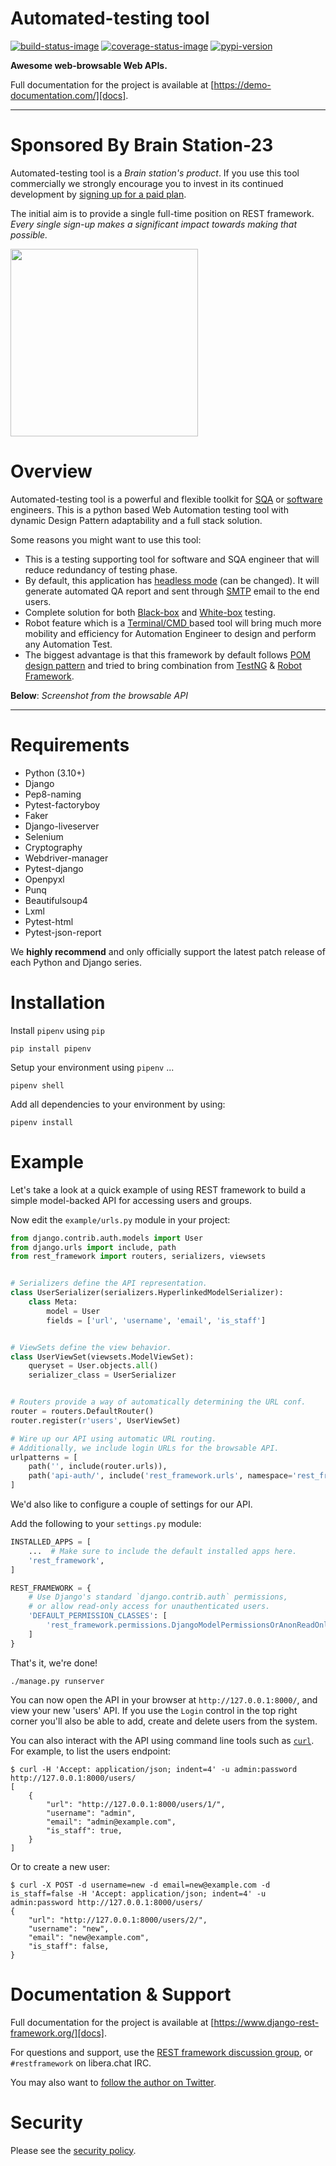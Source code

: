 # Automated-testing tool

[![build-status-image]][build-status]
[![coverage-status-image]][codecov]
[![pypi-version]][pypi]

**Awesome web-browsable Web APIs.**

Full documentation for the project is available at [https://demo-documentation.com/][docs].

---


# Sponsored By Brain Station-23

Automated-testing tool is a *Brain station's product*. If you use
this tool commercially we strongly encourage you to invest in its
continued development by [signing up for a paid plan][funding].

The initial aim is to provide a single full-time position on REST framework.
*Every single sign-up makes a significant impact towards making that possible.*

<a href="https://brainstation-23.com/?bc"><img align="center" width="300" height="300" src="https://media-exp1.licdn.com/dms/image/C510BAQEhBWM1jX08fw/company-logo_200_200/0/1566279758471?e=1671667200&v=beta&t=94o91mt8ai0zvqMRZyhXvv5psTQTVkqMe10NREJ9rQg"></a>

[//]: # ([![][bs-image]][bs-url])


# Overview

Automated-testing tool is a powerful and flexible toolkit for [SQA][sqa] or [software][software] engineers.
This is a python based Web Automation testing tool with
dynamic Design Pattern adaptability and a full stack solution.

Some reasons you might want to use this tool:

* This is a testing supporting tool for software and SQA engineer that will reduce redundancy of testing phase.
* By default, this application has [headless mode][headless-mode] (can be changed). It will generate automated QA report and sent through [SMTP][smtp] email to the end users.
* Complete solution for both [Black-box][black-box] and [White-box][white-box] testing.
* Robot feature which is a [Terminal/CMD ][terminal-cmd]based tool will bring much more mobility and efficiency for Automation Engineer to design and perform any Automation Test.
*  The biggest advantage is that this framework by default follows
   [POM design pattern][pom] and tried to bring combination from [TestNG][test-ng] & [Robot Framework][robot-framework].


[//]: # (There is a live example API for testing purposes, [available here][sandbox].)

**Below**: *Screenshot from the browsable API*

[//]: # (![Screenshot][image])

----

# Requirements

* Python (3.10+)
* Django
* Pep8-naming
* Pytest-factoryboy
* Faker
* Django-liveserver
* Selenium
* Cryptography
* Webdriver-manager
* Pytest-django
* Openpyxl
* Punq
* Beautifulsoup4
* Lxml
* Pytest-html
* Pytest-json-report

We **highly recommend** and only officially support the latest patch release of
each Python and Django series.

# Installation

Install `pipenv` using `pip`

    pip install pipenv


Setup your environment using `pipenv` ...

    pipenv shell

Add all dependencies to your environment by using:

    pipenv install


# Example

Let's take a look at a quick example of using REST framework to build a simple model-backed API for accessing users and groups.



Now edit the `example/urls.py` module in your project:

```python
from django.contrib.auth.models import User
from django.urls import include, path
from rest_framework import routers, serializers, viewsets


# Serializers define the API representation.
class UserSerializer(serializers.HyperlinkedModelSerializer):
    class Meta:
        model = User
        fields = ['url', 'username', 'email', 'is_staff']


# ViewSets define the view behavior.
class UserViewSet(viewsets.ModelViewSet):
    queryset = User.objects.all()
    serializer_class = UserSerializer


# Routers provide a way of automatically determining the URL conf.
router = routers.DefaultRouter()
router.register(r'users', UserViewSet)

# Wire up our API using automatic URL routing.
# Additionally, we include login URLs for the browsable API.
urlpatterns = [
    path('', include(router.urls)),
    path('api-auth/', include('rest_framework.urls', namespace='rest_framework')),
]
```

We'd also like to configure a couple of settings for our API.

Add the following to your `settings.py` module:

```python
INSTALLED_APPS = [
    ...  # Make sure to include the default installed apps here.
    'rest_framework',
]

REST_FRAMEWORK = {
    # Use Django's standard `django.contrib.auth` permissions,
    # or allow read-only access for unauthenticated users.
    'DEFAULT_PERMISSION_CLASSES': [
        'rest_framework.permissions.DjangoModelPermissionsOrAnonReadOnly',
    ]
}
```

That's it, we're done!

    ./manage.py runserver

You can now open the API in your browser at `http://127.0.0.1:8000/`, and view your new 'users' API. If you use the `Login` control in the top right corner you'll also be able to add, create and delete users from the system.

You can also interact with the API using command line tools such as [`curl`](https://curl.haxx.se/). For example, to list the users endpoint:

    $ curl -H 'Accept: application/json; indent=4' -u admin:password http://127.0.0.1:8000/users/
    [
        {
            "url": "http://127.0.0.1:8000/users/1/",
            "username": "admin",
            "email": "admin@example.com",
            "is_staff": true,
        }
    ]

Or to create a new user:

    $ curl -X POST -d username=new -d email=new@example.com -d is_staff=false -H 'Accept: application/json; indent=4' -u admin:password http://127.0.0.1:8000/users/
    {
        "url": "http://127.0.0.1:8000/users/2/",
        "username": "new",
        "email": "new@example.com",
        "is_staff": false,
    }

# Documentation & Support

Full documentation for the project is available at [https://www.django-rest-framework.org/][docs].

For questions and support, use the [REST framework discussion group][group], or `#restframework` on libera.chat IRC.

You may also want to [follow the author on Twitter][twitter].

# Security

Please see the [security policy][security-policy].

[headless-mode]:https://en.wikipedia.org/wiki/Headless_browser#:~:text=A%20headless%20browser%20is%20a,interface%20or%20using%20network%20communication.
[black-box]: https://en.wikipedia.org/wiki/Black-box_testing
[white-box]: https://en.wikipedia.org/wiki/White-box_testing
[terminal-cmd]: https://en.wikipedia.org/wiki/Command-line_interface
[smtp]: https://en.wikipedia.org/wiki/Simple_Mail_Transfer_Protocol
[sqa]: https://en.wikipedia.org/wiki/Software_quality_assurance/
[software]: https://en.wikipedia.org/wiki/Software
[pom]: https://medium.com/tech-tajawal/page-object-model-pom-design-pattern-f9588630800b
[test-ng]: https://testng.org/doc/
[robot-framework]: https://robotframework.org/SeleniumLibrary/SeleniumLibrary.html
[bs-image]: https://media-exp1.licdn.com/dms/image/C510BAQEhBWM1jX08fw/company-logo_200_200/0/1566279758471?e=1671667200&v=beta&t=94o91mt8ai0zvqMRZyhXvv5psTQTVkqMe10NREJ9rQg
[bs-url]: https://brainstation-23.com/?bc




[build-status-image]: https://github.com/encode/django-rest-framework/actions/workflows/main.yml/badge.svg
[build-status]: https://github.com/encode/django-rest-framework/actions/workflows/main.yml
[coverage-status-image]: https://img.shields.io/codecov/c/github/encode/django-rest-framework/master.svg
[codecov]: https://codecov.io/github/encode/django-rest-framework?branch=master
[pypi-version]: https://img.shields.io/pypi/v/djangorestframework.svg
[pypi]: https://pypi.org/project/djangorestframework/
[twitter]: https://twitter.com/starletdreaming
[group]: https://groups.google.com/forum/?fromgroups#!forum/django-rest-framework
[sandbox]: https://restframework.herokuapp.com/

[funding]: https://fund.django-rest-framework.org/topics/funding/
[sponsors]: https://fund.django-rest-framework.org/topics/funding/#our-sponsors

[stream-img]: https://raw.githubusercontent.com/encode/django-rest-framework/master/docs/img/premium/stream-readme.png
[spacinov-img]: https://raw.githubusercontent.com/encode/django-rest-framework/master/docs/img/premium/spacinov-readme.png
[retool-img]: https://raw.githubusercontent.com/encode/django-rest-framework/master/docs/img/premium/retool-readme.png
[bitio-img]: https://raw.githubusercontent.com/encode/django-rest-framework/master/docs/img/premium/bitio-readme.png
[posthog-img]: https://raw.githubusercontent.com/encode/django-rest-framework/master/docs/img/premium/posthog-readme.png
[cryptapi-img]: https://raw.githubusercontent.com/encode/django-rest-framework/master/docs/img/premium/cryptapi-readme.png
[fezto-img]: https://raw.githubusercontent.com/encode/django-rest-framework/master/docs/img/premium/fezto-readme.png

[sentry-url]: https://brainstation-23.com/?bc
[stream-url]: https://getstream.io/?utm_source=DjangoRESTFramework&utm_medium=Webpage_Logo_Ad&utm_content=Developer&utm_campaign=DjangoRESTFramework_Jan2022_HomePage
[spacinov-url]: https://www.spacinov.com/
[retool-url]: https://retool.com/?utm_source=djangorest&utm_medium=sponsorship
[bitio-url]: https://bit.io/jobs?utm_source=DRF&utm_medium=sponsor&utm_campaign=DRF_sponsorship
[posthog-url]: https://posthog.com?utm_source=drf&utm_medium=sponsorship&utm_campaign=open-source-sponsorship
[cryptapi-url]: https://cryptapi.io
[fezto-url]: https://www.fezto.xyz/?utm_source=DjangoRESTFramework

[oauth1-section]: https://www.django-rest-framework.org/api-guide/authentication/#django-rest-framework-oauth
[oauth2-section]: https://www.django-rest-framework.org/api-guide/authentication/#django-oauth-toolkit
[serializer-section]: https://www.django-rest-framework.org/api-guide/serializers/#serializers
[modelserializer-section]: https://www.django-rest-framework.org/api-guide/serializers/#modelserializer
[functionview-section]: https://www.django-rest-framework.org/api-guide/views/#function-based-views
[generic-views]: https://www.django-rest-framework.org/api-guide/generic-views/
[viewsets]: https://www.django-rest-framework.org/api-guide/viewsets/
[routers]: https://www.django-rest-framework.org/api-guide/routers/
[serializers]: https://www.django-rest-framework.org/api-guide/serializers/
[authentication]: https://www.django-rest-framework.org/api-guide/authentication/
[image]: https://www.django-rest-framework.org/img/quickstart.png

[docs]: https://www.django-rest-framework.org/
[security-policy]: https://github.com/encode/django-rest-framework/security/policy